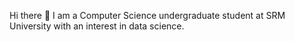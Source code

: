 Hi there 👋 
I am a Computer Science undergraduate student at SRM University with an interest in data science.

